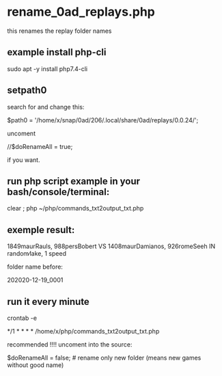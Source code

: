 # rename_0ad_replays.php
this renames the replay folder names

## example install php-cli

sudo apt -y install php7.4-cli

## setpath0

search for and change this:

$path0 = '/home/x/snap/0ad/206/.local/share/0ad/replays/0.0.24/';

uncoment 

//$doRenameAll = true;

if you want.

## run php script example in your bash/console/terminal:

 clear ; php ~/php/commands_txt2output_txt.php


## exemple result:

1849maurRauls, 988persBobert VS 1408maurDamianos, 926romeSeeh IN random∕lake, 1 speed

folder name before:

202020-12-19_0001

## run it every minute

crontab -e

*/1 * * * * /home/x/php/commands_txt2output_txt.php 

recommended !!!! uncoment into the source:

$doRenameAll = false; # rename only new folder (means new games without good name)
